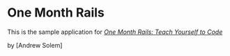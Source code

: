 # One Month Rails

This is the sample application for
[*One Month Rails: Teach Yourself to Code*](http://onemonthrails.com)

by [Andrew Solem]